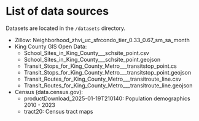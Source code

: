 # List of data sources

Datasets are located in the `/datasets` directory.

- Zillow: Neighborhood_zhvi_uc_sfrcondo_tier_0.33_0.67_sm_sa_month
- King County GIS Open Data:
  - School_Sites_in_King_County___schsite_point.csv
  - School_Sites_in_King_County___schsite_point.geojson
  - Transit_Stops_for_King_County_Metro___transitstop_point.cs
  - Transit_Stops_for_King_County_Metro___transitstop_point.geojson
  - Transit_Routes_for_King_County_Metro___transitroute_line.csv
  - Transit_Routes_for_King_County_Metro___transitroute_line.geojson
- Census (data.census.gov):
  - productDownload_2025-01-19T210140: Population demographics 2010 - 2023
  - tract20: Census tract maps